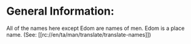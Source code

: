 # General Information:

All of the names here except Edom are names of men. Edom is a place name. (See: [[rc://en/ta/man/translate/translate-names]])